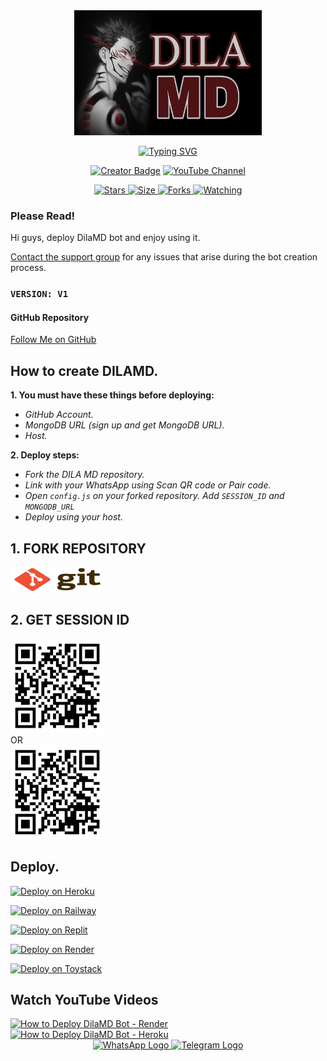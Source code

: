 <div class="repo" align="center">
 
  <a href="#">
    <img src="media/readme/img/Picsart_24-09-01_19-11-57-881.jpg" width="300" height="200" alt="KING DILA WHATSAPP BOT"></img>
    <p align="center">
      <a href="#"><img src="http://readme-typing-svg.herokuapp.com?color=ffffff&center=true&vCenter=true&multiline=false&lines=DILA+MD+WHATSAPP+BOT" alt="Typing SVG"></a>
    </p>
    <p align="center">
      <a href="#"><img title="Creator" src="https://img.shields.io/badge/Creator-MrDila-white.svg?style=for-the-badge&logo=github&color=white" alt="Creator Badge"></a>
      <a href="https://youtube.com/@dila_lk">
        <img title="YouTube Channel" src="https://img.shields.io/badge/YouTube-Subscribe-white.svg?style=for-the-badge&logo=youtube&color=red" alt="YouTube Channel">
      </a>
    </p>
    <p align="center">
      <a href="https://github.com/themiyadilann/Dila-MD">
        <img title="GitHub Repo Stars" src="https://img.shields.io/github/stars/themiyadilann/Dila-MD?style=flat-square&color=white" alt="Stars">
      </a>
      <a href="https://github.com/themiyadilann/Dila-MD">
        <img title="Repo Size" src="https://img.shields.io/github/repo-size/themiyadilann/Dila-MD?style=flat-square&color=white" alt="Size">
      </a>
      <a href="https://github.com/themiyadilann/Dila-MD/fork">
        <img title="Forks" src="https://img.shields.io/github/forks/themiyadilann/Dila-MD?style=flat-square&color=white" alt="Forks">
      </a>
      <a href="https://github.com/themiyadilann/Dila-MD/watchers">
        <img title="Watching" src="https://img.shields.io/github/watchers/themiyadilann/Dila-MD?style=flat-square&color=white" alt="Watching">
      </a>
      <a href="https://github.com/themiyadilann/Dila-MD/branches">

   
  </a>
</div>

### Please Read!
Hi guys, deploy DilaMD bot and enjoy using it.

[Contact the support group](https://t.me/dilalk) for any issues that arise during the bot creation process. 

### `VERSION: V1`

#### GitHub Repository
[Follow Me on GitHub](https://github.com/themiyadilann/Dila-MD)

## How to create DILAMD.
**1. You must have these things before deploying:**
- _GitHub Account._
- _MongoDB URL (sign up and get MongoDB URL)._
- _Host._

**2. Deploy steps:**
- _Fork the  DILA MD repository._
- _Link with your WhatsApp using Scan QR code or Pair code._
- _Open `config.js` on your forked repository. Add `SESSION_ID` and `MONGODB_URL`_
- _Deploy using your host._

## 1. FORK REPOSITORY
<a href="https://github.com/themiyadilann/Dila-MD/fork"> <img src="media/readme/img/exlirdnpatmqwj7wkxh8.jpg" width="150" height="40" alt="Fork Repository"> </a>

## 2. GET SESSION ID
<a href="https://Dilamdbot.vercel.app"> <img src="media/readme/img/facebook.png" width="150" height="150" alt="Get Session ID"> </a></br>
    OR   
<a href="https://Dilamdbot.vercel.app"> <img src="media/readme/img/facebook.png" width="150" height="150" alt="Get Session ID"> </a>
</br>

## Deploy.
[![Deploy on Heroku](https://img.shields.io/badge/dila_deploy_on_heroku-7300d8?style=for-the-badge&logo=heroku&logoColor=white)](https://heroku.com/deploy?template=https://github.com/themiyadilann/Dila-MD)
  
[![Deploy on Railway](https://img.shields.io/badge/dila_deploy_on_railway-00c851?style=for-the-badge&logo=railway&logoColor=white)](https://railway.app?referralCode=king-dila)
   
[![Deploy on Replit](https://img.shields.io/badge/dila_deploy_on_replit-ff4000?style=for-the-badge&logo=replit&logoColor=white)](https://replit.com/)
   
[![Deploy on Render](https://img.shields.io/badge/dila_deploy_on_render-3f0f3f?style=for-the-badge&logo=render&logoColor=white)](https://docs.render.com/free)

[![Deploy on Toystack](https://img.shields.io/badge/dila_deploy_on_toystack-ff8c00?style=for-the-badge&logo=render&logoColor=white)](https://toystack.ai)

## Watch YouTube Videos

<a href="https://youtu.be/7PJ5_gYJ9CM?si=qpSW7aDLlJrVuVey" target="_blank">
  <img src="https://img.youtube.com/vi/7PJ5_gYJ9CM/hqdefault.jpg" alt="How to Deploy DilaMD Bot - Render" width="320" height="180" style="border: none; cursor: pointer;">
</a>

<a href="https://youtu.be/aPPDOI5shq4?si=bSjQgjgAhQcAeTm7" target="_blank">
  <img src="https://img.youtube.com/vi/aPPDOI5shq4/hqdefault.jpg" alt="How to Deploy DilaMD Bot - Heroku" width="320" height="180" style="border: none; cursor: pointer;">
</a>


<!-- Add this section at the bottom of your existing HTML -->
<div class="social-buttons" align="center">
  <a href="https://whatsapp.com/channel/0029ValK0gn4SpkP6iaXoj2y" target="_blank">
    <img src="https://upload.wikimedia.org/wikipedia/commons/6/6b/WhatsApp.svg" width="50" height="50" alt="WhatsApp Logo">
  </a>
  <a href="https://t.me/dilalk" target="_blank">
    <img src="https://upload.wikimedia.org/wikipedia/commons/8/82/Telegram_logo.svg" width="50" height="50" alt="Telegram Logo">
  </a>
</div>

